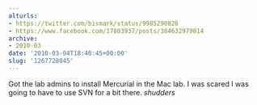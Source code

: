 ```yaml
---
alturls:
- https://twitter.com/bismark/status/9985290826
- https://www.facebook.com/17803937/posts/384632979814
archive:
- 2010-03
date: '2010-03-04T18:40:45+00:00'
slug: '1267728045'
---
```


Got the lab admins to install Mercurial in the Mac lab.  I was scared I was going to have to use SVN for a bit there. *shudders*

